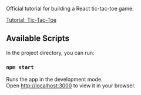 Official tutorial for building a React tic-tac-toe game. 

[Tutorial: Tic-Tac-Toe](https://react.dev/learn/tutorial-tic-tac-toe)

## Available Scripts

In the project directory, you can run:

### `npm start`

Runs the app in the development mode.\
Open [http://localhost:3000](http://localhost:3000) to view it in your browser.
